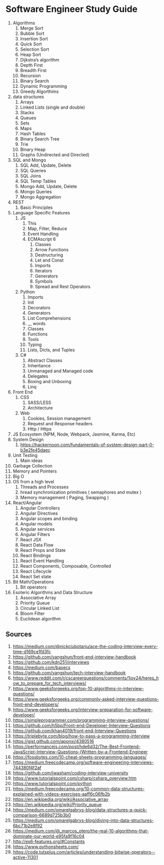 # Software Engineer Study Guide
1. Algorithms
    1. Merge Sort
    2. Bubble Sort
    3. Insertion Sort
    4. Quick Sort
    5. Selection Sort
    6. Heap Sort
    7. Dijkstra’s algorithm
    8. Depth First
    9. Breadth First
    10. Recursion
    11. Binary Search
    12. Dynamic Programming
    13. Greedy Algorthims
2. data structures
    1. Arrays
    2. Linked Lists (single and double)
    3. Stacks
    4. Queues
    5. Sets
    6. Maps
    7. Hash Tables
    8. Binary Search Tree
    9. Trie
    10. Binary Heap
    11. Graphs (Undirected and Directed)
3. SQL and Mongo
    1. SQL Add, Update, Delete
    2. SQL Queries
    3. SQL Joins
    4. SQL Temp Tables
    5. Mongo Add, Update, Delete
    6. Mongo Queries
    7. Mongo Aggregation
4. REST
    1. Basic Principles
5. Language Specific Features
    1. JS
        1. This
        2. Map, Filter, Reduce
        3. Event Handling
        4. ECMAscript 6
            1. Classes
            2. Arrow Functions
            3. Destructuring
            4. Let and Const
            5. Imports
            6. Iterators
            7. Generators
            8. Symbols
            9. Spread and Rest Operators
    2. Python
        1. Imports
        2. Init
        3. Decorators
        4. Generators
        5. List Comprehensions
        6. __ words
        7. Classes
        8. Functions
        9. Tools
        10. Typing
        11. Lists, Dicts, and Tuples
    3. C#
        1. Abstract Classes
        2. Inheritance
        3. Unmanaged and Managed code
        4. Delegates
        5. Boxing and Unboxing
        6. Linq
6. Front End
    1. CSS
        1. SASS/LESS
        2. Architecture
    2. Web
        1. Cookies, Session management
        2. Request and Response headers
        3. Http / Https
7. JS Ecosystem (NPM, Node, Webpack, Jasmine, Karma, Etc)
8. System Design
    1. https://hackernoon.com/fundamentals-of-system-design-part-0-b3e2fe45daec
9.  Unit Testing
    1. Main ideas
10. Garbage Collection
11. Memory and Pointers
12. Big O
13. OS from a high level
    1.  Threads and Processes
    2.  hread synchronization primitives ( semaphores and mutex )
    3.  Memory management ( Paging, Swapping )
14. React/Angular
    1.  Angular Controllers
    2.  Angular Directives
    3.  Angular scopes and binding
    4.  Angular models
    5.  Angular services
    6.  Angular Filters
    7.  React JSX
    8.  React Data Flow
    9.  React Props and State
    10. React Bindings
    11. React Event Handling
    12. React Components, Composable, Controlled
    13. React Lifecycle
    14. React Set state
15. Bit Math/Operations
    1.  Bit operators 
16. Esoteric Algorithms and Data Structure
    1.  Associative Array
    2.  Priority Queue
    3.  Circular Linked List
    4.  Bloom Filter
    5.  Euclidean algorithm

## Sources
1. https://medium.com/@nickciubotariu/ace-the-coding-interview-every-time-d169ce1fd3fc
2. https://github.com/yangshun/front-end-interview-handbook
3. https://github.com/kdn251/interviews
4. https://medium.com/basecs
5. https://github.com/yangshun/tech-interview-handbook
6. https://www.reddit.com/r/cscareerquestions/comments/1jov24/heres_how_to_prepare_for_tech_interviews/
7. https://www.geeksforgeeks.org/top-10-algorithms-in-interview-questions/
8. https://www.geeksforgeeks.org/commonly-asked-interview-questions-front-end-developers/
9. https://www.geeksforgeeks.org/interview-preparation-for-software-developer/
10. https://simpleprogrammer.com/programming-interview-questions/
11. https://github.com/h5bp/Front-end-Developer-Interview-Questions
12. https://github.com/khan4019/front-end-Interview-Questions
13. https://triplebyte.com/blog/how-to-pass-a-programming-interview
14. https://gist.github.com/aponxi/4380516
15. https://performancejs.com/post/hde6d32/The-Best-Frontend-JavaScript-Interview-Questions-(Written-by-a-Frontend-Engineer
16. https://fossbytes.com/10-cheat-sheets-programming-languages/
17. https://medium.freecodecamp.org/software-engineering-interviews-744380f4f2af
18. https://github.com/jwasham/coding-interview-university
19. https://www.tutorialspoint.com/csharp/csharp_overview.htm
20. https://www.tutorialspoint.com/python
21. https://medium.freecodecamp.org/10-common-data-structures-explained-with-videos-exercises-aaff6c06fb2b
22. https://en.wikipedia.org/wiki/Associative_array
23. https://en.wikipedia.org/wiki/Priority_queue
24. https://medium.com/omarelgabrys-blog/data-structures-a-quick-comparison-6689d725b3b0
25. https://medium.com/omarelgabrys-blog/diving-into-data-structures-6bc71b2e8f92
26. https://medium.com/@_marcos_otero/the-real-10-algorithms-that-dominate-our-world-e95fa9f16c04
27. http://es6-features.org/#Constants
28. https://www.pythonsheets.com/
29. https://code.tutsplus.com/articles/understanding-bitwise-operators--active-11301